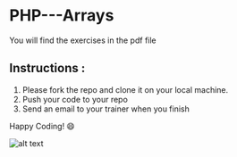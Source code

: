 # PHP---Arrays
You will find the exercises in the pdf file

## Instructions :
1. Please fork the repo and clone it on your local machine.
2. Push your code to your repo 
3. Send an email to your trainer when you finish 

Happy Coding! 😄

![alt text](https://media.giphy.com/media/jLK74MUW07RaU/giphy.gif)
